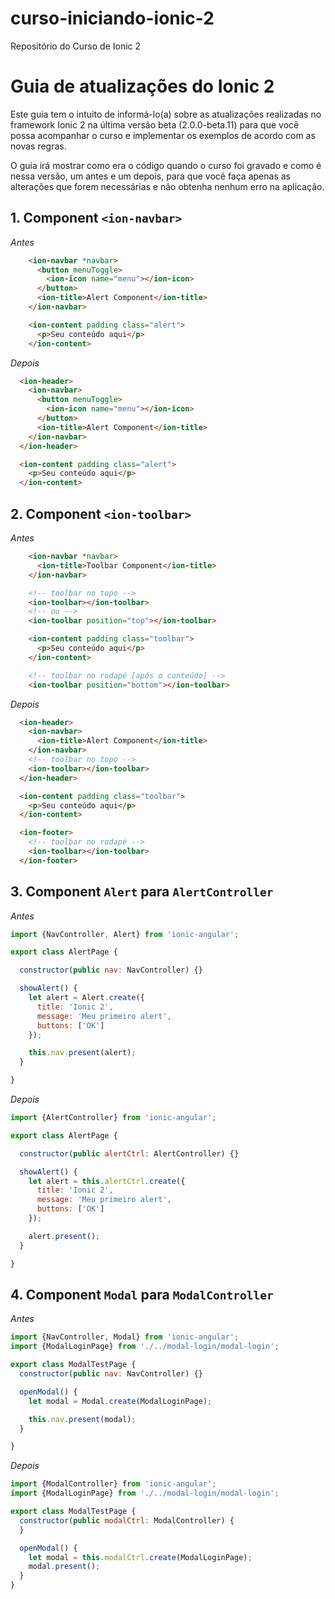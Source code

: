 # curso-iniciando-ionic-2
Repositório do Curso de Ionic 2

# Guia de atualizações do Ionic 2

Este guia tem o intuito de informá-lo(a) sobre as atualizações realizadas no framework Ionic 2 na última versão beta (2.0.0-beta.11) para que você possa acompanhar o curso e implementar os exemplos de acordo com as novas regras.

O guia irá mostrar como era o código quando o curso foi gravado e como é nessa versão, um antes e um depois, para que você faça apenas as alterações que forem necessárias e não obtenha nenhum erro na aplicação.


## 1. Component ```<ion-navbar>```

*Antes*
```html
    <ion-navbar *navbar>
      <button menuToggle>
        <ion-icon name="menu"></ion-icon>
      </button>
      <ion-title>Alert Component</ion-title>
    </ion-navbar>

    <ion-content padding class="alert">
      <p>Seu conteúdo aqui</p>
    </ion-content>
```

*Depois*
```html
  <ion-header>
    <ion-navbar>
      <button menuToggle>
        <ion-icon name="menu"></ion-icon>
      </button>
      <ion-title>Alert Component</ion-title>
    </ion-navbar>
  </ion-header>

  <ion-content padding class="alert">
    <p>Seu conteúdo aqui</p>
  </ion-content>
```


## 2. Component ```<ion-toolbar>```

*Antes*
```html
    <ion-navbar *navbar>
      <ion-title>Toolbar Component</ion-title>
    </ion-navbar>

    <!-- toolbar no topo -->
    <ion-toolbar></ion-toolbar>
    <!-- ou -->
    <ion-toolbar position="top"></ion-toolbar>

    <ion-content padding class="toolbar">
      <p>Seu conteúdo aqui</p>
    </ion-content>

    <!-- toolbar no rodapé [após o conteúdo] -->
    <ion-toolbar position="bottom"></ion-toolbar>
```

*Depois*
```html
  <ion-header>
    <ion-navbar>
      <ion-title>Alert Component</ion-title>
    </ion-navbar>
    <!-- toolbar no topo -->
    <ion-toolbar></ion-toolbar>
  </ion-header>

  <ion-content padding class="toolbar">
    <p>Seu conteúdo aqui</p>
  </ion-content>

  <ion-footer>
    <!-- toolbar no rodapé -->
    <ion-toolbar></ion-toolbar>
  </ion-footer>
```

## 3. Component ```Alert``` para ```AlertController```
*Antes*
```javascript
import {NavController, Alert} from 'ionic-angular';

export class AlertPage {

  constructor(public nav: NavController) {}

  showAlert() {
    let alert = Alert.create({
      title: 'Ionic 2',
      message: 'Meu primeiro alert',
      buttons: ['OK']
    });

    this.nav.present(alert);
  }

}
```

*Depois*
```javascript
import {AlertController} from 'ionic-angular';

export class AlertPage {

  constructor(public alertCtrl: AlertController) {}

  showAlert() {
    let alert = this.alertCtrl.create({
      title: 'Ionic 2',
      message: 'Meu primeiro alert',
      buttons: ['OK']
    });

    alert.present();
  }

}
```

## 4. Component ```Modal``` para ```ModalController```
*Antes*
```javascript
import {NavController, Modal} from 'ionic-angular';
import {ModalLoginPage} from './../modal-login/modal-login';

export class ModalTestPage {
  constructor(public nav: NavController) {}

  openModal() {
    let modal = Modal.create(ModalLoginPage);

    this.nav.present(modal);
  }

}
```

*Depois*
```javascript
import {ModalController} from 'ionic-angular';
import {ModalLoginPage} from './../modal-login/modal-login';

export class ModalTestPage {
  constructor(public modalCtrl: ModalController) {
  }

  openModal() {
    let modal = this.modalCtrl.create(ModalLoginPage);
    modal.present();
  }
}
```

